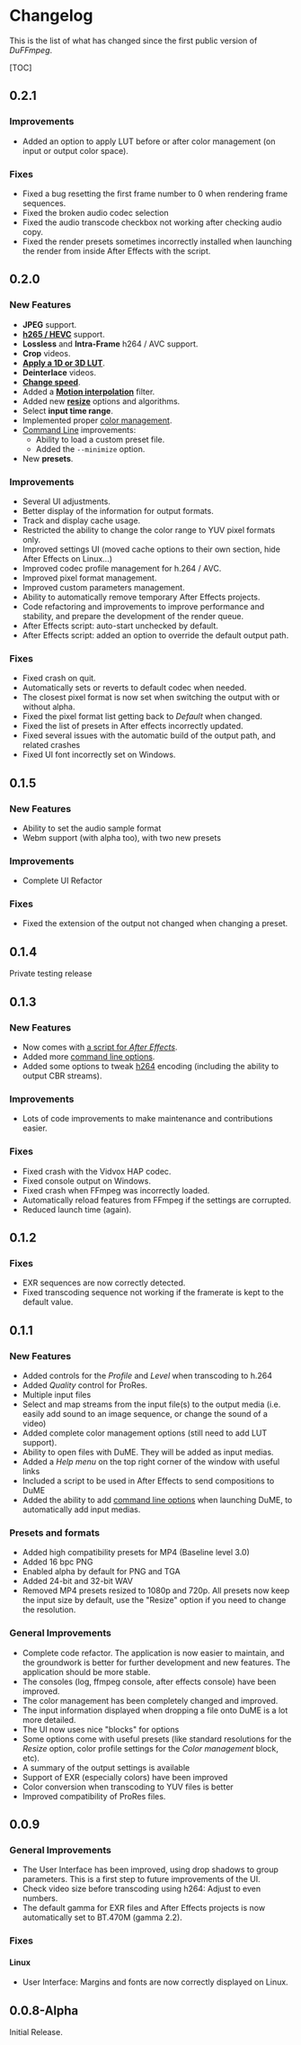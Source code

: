 # Changelog

This is the list of what has changed since the first public version of *DuFFmpeg*.

[TOC]

## 0.2.1

### Improvements

- Added an option to apply LUT before or after color management (on input or output color space).

### Fixes

- Fixed a bug resetting the first frame number to 0 when rendering frame sequences.
- Fixed the broken audio codec selection
- Fixed the audio transcode checkbox not working after checking audio copy.
- Fixed the render presets sometimes incorrectly installed when launching the render from inside After Effects with the script.

## 0.2.0

### New Features

- **JPEG** support.
- [**h265 / HEVC**](h264-5.md) support.
- **Lossless** and **Intra-Frame** h264 / AVC support.
- **Crop** videos.
- [**Apply a 1D or 3D LUT**](lut.md).
- **Deinterlace** videos.
- [**Change speed**](speed.md).
- Added a [**Motion interpolation**](speed.md) filter.
- Added new [**resize**](resize.md) options and algorithms.
- Select **input time range**.
- Implemented proper [color management](colors.md).
- [Command Line](cli-options.md) improvements:
    - Ability to load a custom preset file.
    - Added the `--minimize` option.
- New **presets**.

### Improvements

- Several UI adjustments.
- Better display of the information for output formats.
- Track and display cache usage.
- Restricted the ability to change the color range to YUV pixel formats only.
- Improved settings UI (moved cache options to their own section, hide After Effects on Linux...)
- Improved codec profile management for h.264 / AVC.
- Improved pixel format management.
- Improved custom parameters management.
- Ability to automatically remove temporary After Effects projects.
- Code refactoring and improvements to improve performance and stability, and prepare the development of the render queue.
- After Effects script: auto-start unchecked by default.
- After Effects script: added an option to override the default output path.

### Fixes

- Fixed crash on quit.
- Automatically sets or reverts to default codec when needed.
- The closest pixel format is now set when switching the output with or without alpha.
- Fixed the pixel format list getting back to *Default* when changed.
- Fixed the list of presets in After effects incorrectly updated.
- Fixed several issues with the automatic build of the output path, and related crashes
- Fixed UI font incorrectly set on Windows.

## 0.1.5

### New Features

- Ability to set the audio sample format
- Webm support (with alpha too), with two new presets

### Improvements

- Complete UI Refactor

### Fixes

- Fixed the extension of the output not changed when changing a preset.

## 0.1.4

Private testing release

## 0.1.3

### New Features

- Now comes with [a script for *After Effects*](after-effects-install.md).
- Added more [command line options](cli-options.md).
- Added some options to tweak [h264](h264-5.md) encoding (including the ability to output CBR streams).

### Improvements

- Lots of code improvements to make maintenance and contributions easier.

### Fixes

- Fixed crash with the Vidvox HAP codec.
- Fixed console output on Windows.
- Fixed crash when FFmpeg was incorrectly loaded.
- Automatically reload features from FFmpeg if the settings are corrupted.
- Reduced launch time (again).

## 0.1.2

### Fixes

- EXR sequences are now correctly detected.
- Fixed transcoding sequence not working if the framerate is kept to the default value.

## 0.1.1

### New Features

- Added controls for the *Profile* and *Level* when transcoding to h.264
- Added *Quality* control for ProRes.
- Multiple input files
- Select and map streams from the input file(s) to the output media (i.e. easily add sound to an image sequence, or change the sound of a video)
- Added complete color management options (still need to add LUT support).
- Ability to open files with DuME. They will be added as input medias.
- Added a *Help menu* on the top right corner of the window with useful links
- Included a script to be used in After Effects to send compositions to DuME
- Added the ability to add [command line options](cli-options.md) when launching DuME, to automatically add input medias.

### Presets and formats

- Added high compatibility presets for MP4 (Baseline level 3.0)
- Added 16 bpc PNG
- Enabled alpha by default for PNG and TGA
- Added 24-bit and 32-bit WAV
- Removed MP4 presets resized to 1080p and 720p. All presets now keep the input size by default, use the "Resize" option if you need to change the resolution.

### General Improvements

- Complete code refactor. The application is now easier to maintain, and the groundwork is better for further development and new features. The application should be more stable.
- The consoles (log, ffmpeg console, after effects console) have been improved.
- The color management has been completely changed and improved.
- The input information displayed when dropping a file onto DuME is a lot more detailed.
- The UI now uses nice "blocks" for options
- Some options come with useful presets (like standard resolutions for the *Resize* option, color profile settings for the *Color management* block, etc).
- A summary of the output settings is available
- Support of EXR (especially colors) have been improved
- Color conversion when transcoding to YUV files is better
- Improved compatibility of ProRes files.

## 0.0.9

### General Improvements

- The User Interface has been improved, using drop shadows to group parameters. This is a first step to future improvements of the UI.
- Check video size before transcoding using h264: Adjust to even numbers.
- The default gamma for EXR files and After Effects projects is now automatically set to BT.470M (gamma 2.2).

### Fixes

#### Linux

- User Interface: Margins and fonts are now correctly displayed on Linux.

## 0.0.8-Alpha

Initial Release.
